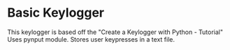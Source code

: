 # Basic Keylogger
This keylogger is based off the "Create a Keylogger with Python - Tutorial"
Uses pynput module. Stores user keypresses in a text file.
